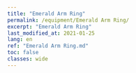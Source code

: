 ```yaml
---
title: "Emerald Arm Ring"
permalink: /equipment/Emerald Arm Ring/
excerpt: "Emerald Arm Ring"
last_modified_at: 2021-01-25
lang: en
ref: "Emerald Arm Ring.md"
toc: false
classes: wide
---
```



